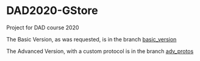 # DAD2020-GStore
Project for DAD course 2020

The Basic Version, as was requested, is in the branch [basic_version](https://github.com/Beu-Wolf/DAD2020-GStore/tree/basic_version)

The Advanced Version, with a custom protocol is in the branch [adv_protos](https://github.com/Beu-Wolf/DAD2020-GStore/tree/adv_protos)
